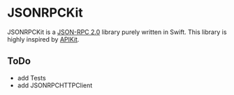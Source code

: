# JSONRPCKit
JSONRPCKit is a [JSON-RPC 2.0](http://www.jsonrpc.org/specification) library purely written in Swift. This library is highly inspired by [APIKit](https://github.com/ishkawa/APIKit).

## ToDo
- add Tests
- add JSONRPCHTTPClient
